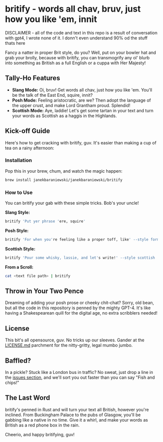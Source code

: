 # britify - words all chav, bruv, just how you like 'em, innit

DISCLAIMER - all of the code and text in this repo is a result of conversation with gpt4, I wrote none of it. I donn't even understand 90% od the stuff thats here

Fancy a natter in proper Brit style, do you? Well, put on your bowler hat and grab your brolly, because with britify, you can transmogrify any ol' blurb into something as British as a full English or a cuppa with Her Majesty!

## Tally-Ho Features

- **Slang Mode:** Oi, bruv! Get words all chav, just how you like 'em. You'll be the talk of the East End, squire, innit?
- **Posh Mode:** Feeling aristocratic, are we? Then adopt the language of the upper crust, and make Lord Grantham proud. Splendid!
- **Scottish Mode:** Aye, laddie! Let's get some tartan in your text and turn your words as Scottish as a haggis in the Highlands.

## Kick-off Guide

Here's how to get cracking with britify, guv. It's easier than making a cup of tea on a rainy afternoon:

### Installation

Pop this in your brew, chum, and watch the magic happen:

```bash
brew install janekbaraniewski/janekbaraniewski/britify
```

### How to Use

You can britify your gab with these simple tricks. Bob's your uncle!

**Slang Style:**

```bash
britify 'Put yer phrase 'ere, squire'
```

**Posh Style:**

```bash
britify 'For when you're feeling like a proper toff, like' --style formal
```

**Scottish Style:**

```bash
britify 'Pour some whisky, lassie, and let's write!' --style scottish
```

**From a Scroll:**

```bash
cat <text file path> | britify
```

## Throw in Your Two Pence

Dreaming of adding your posh prose or cheeky chit-chat? Sorry, old bean, but all the code in this repository is penned by the mighty GPT-4. It's like having a Shakespearean quill for the digital age, no extra scribblers needed!

## License

This bit's all opensource, guv. No tricks up our sleeves. Gander at the [LICENSE.md](LICENSE.md) parchment for the nitty-gritty, legal mumbo jumbo.

## Baffled?

In a pickle? Stuck like a London bus in traffic? No sweat, just drop a line in the [issues section](https://github.com/janekbaraniewski/britify/issues), and we'll sort you out faster than you can say "Fish and chips!"

## The Last Word

britify's penned in Rust and will turn your text all British, however you're inclined. From Buckingham Palace to the pubs of Glasgow, you'll be gabbing like a native in no time. Give it a whirl, and make your words as British as a red phone box in the rain.

Cheerio, and happy britifying, guv!
